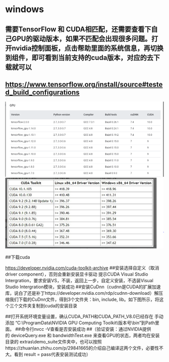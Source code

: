# windows
 ## 需要TensorFlow 和 CUDA相匹配，还需要查看下自己GPU的驱动版本，如果不匹配会出现很多问题。打开nvidia控制面板，点击帮助里面的系统信息，再切换到组件，即可看到当前支持的cuda版本，对应的去下载就可以
 
 ## https://www.tensorflow.org/install/source#tested_build_configurations
![image](https://raw.githubusercontent.com/CPS-zhangX/PhD-Study/master/images/Cuda%20install1.png)
![image](https://raw.githubusercontent.com/CPS-zhangX/PhD-Study/master/images/cuda%20install2.png)

##下载cuda

https://developer.nvidia.com/cuda-toolkit-archive
##安装选择自定义（取消driver component），否则会重新安装显卡驱动
提示CUDA Visual Studio Intergration，要求安装VS，不装，返回上一步，自定义安装，不选装Visual Studio Intergration模块，安装成功
##安装CuDnn（cudnn是CUDA的扩展加速库，说白了还是补丁https://developer.nvidia.com/rdp/cudnn-download）解压缩我们下载的CuDnn文件，得到3个文件夹：bin, include, lib。如下图所示，将这个三个文件夹复制到cuda的安装目录

##打开系统环境变量设置，确认CUDA_PATH和CUDA_PATH_V8.0已经存在
手动添加 “C:\ProgramData\NVIDIA GPU Computing Toolkit\版本号\bin”到Path里面。
##命令行nvcc -V查看是否安装成功
##（验证安装：通过NVIDIA提供的 deviceQuery.exe 和 bandwidthTest.exe 来查看GPU的状态，两者均在安装目录的 extras\demo_suite文件夹中，也可以按照https://zhuanlan.zhihu.com/p/29841665的介绍自己编译这两个文件，必要性不大。看到 result = pass代表安装测试成功）
